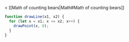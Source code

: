 < [[Math of counting bears|Math#Math of counting bears]]

```js
function drawLine(x1, x2) {
  for (let x = x1; x <= x2; x++) {
    drawPoint(x, 0);
  }
}
```
